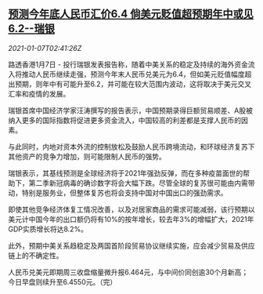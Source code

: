 <!--1609988048000-->
[预测今年底人民币汇价6.4 倘美元贬值超预期年中或见6.2--瑞银](https://cn.reuters.com/article/ubs-china-yuan-forecast-0107-idCNKBS29C0A4)
------

<div><i>2021-01-07T02:41:26Z</i></div><p>路透香港1月7日 - 投行瑞银发表报告称，随着中美关系的稳定及持续的海外资金流入将推动人民币继续走强，预测今年末人民币兑美元为6.4，但如美元贬值幅度超出预期，则年中有可能升至6.2，并可能在较大范围内波动，这将取决于美元交叉汇率和疫情的发展。</p><p>瑞银首席中国经济学家汪涛撰写的报告表示，中国预期录得巨额贸易顺差、A股被纳入更多的国际指数将促进更多资金流入，中国较高的利差都是支撑人民币的因素。</p><p>与此同时，内地对资本外流的控制放松及鼓励人民币跨境流动，和环球经济复苏下其他资产的竞争力增加，则可能限制人民币的强势。</p><p>瑞银表示，其基线预测是全球经济将于2021年强劲反弹，而在多种疫苗面世的帮助下，第二季新冠病毒的确诊数字将会大幅下跌。尽管全球的复苏很可能由内需带动，特别是服务业，但整体复苏也将会支持中国对中国出口的强劲需求。</p><p>即使其他竞争经济体复工情况改善，以及对居家商品的需求可能减弱，该行预期以美元计中国今年的出口额仍将有10%的按年增长，较去年3%的增幅扩大，2021年GDP实质增长将达8.2%。</p><p>此外，预期中美关系趋稳定及两国首阶段贸易协议继续实施，应会减少贸易及供应链上的不确定性。</p><p>人民币兑美元即期周三收盘缩量微升报6.464元，与中间价同创逾30个月新高；今日早盘则续升至6.4550元。（完）</p>
